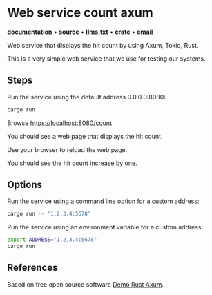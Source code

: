 # Web service count axum

**[documentation](https://docs.rs/web-service-count-axum/)**
•
**[source](https://github.com/joelparkerhenderson/web-service-count-axum/)**
•
**[llms.txt](https://raw.githubusercontent.com/joelparkerhenderson/web-service-count-axum/refs/heads/main/llms.txt)**
•
**[crate](https://crates.io/crates/web-service-count-axum)**
•
**[email](mailto:joel@joelparkerhenderson.com)**

Web service that displays the hit count by using Axum, Tokio, Rust.

This is a very simple web service that we use for testing our systems.

## Steps

Run the service using the default address 0.0.0.0:8080:

```sh
cargo run
```

Browse <https://localhost:8080/count>

You should see a web page that displays the hit count.

Use your browser to reload the web page.

You should see the hit count increase by one.

## Options

Run the service using a command line option for a custom address:

```sh
cargo run -- "1.2.3.4:5678"
```

Run the service using an environment variable for a custom address:

```sh
export ADDRESS="1.2.3.4:5678"
cargo run
```

## References

Based on free open source software [Demo Rust Axum](https://github.com/joelparkerhenderson/demo-rust-axum).
